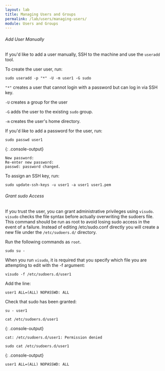 ```yaml
---
layout: lab
title: Managing Users and Groups
permalink: /lab/users/managing-users/
module: Users and Groups
---
```


###### Add User Manually

If you'd like to add a user manually, SSH to the machine and use the `useradd`
tool.

To create the user user, run:

```
sudo useradd -p "*" -U -m user1 -G sudo
```

`"*"` creates a user that cannot login with a password but can log in via
SSH key.

`-U` creates a group for the user

`-G` adds the user to the existing `sudo` group.

`-m` creates the user's home directory.

If you'd like to add a password for the user, run:

```
sudo passwd user1
```

{: .console-output}
```
New password:
Re-enter new password:
passwd: password changed.
```

To assign an SSH key, run:

```
sudo update-ssh-keys -u user1 -a user1 user1.pem
```

###### Grant sudo Access

If you trust the user, you can grant administrative privileges using `visudo`.
`visudo` checks the file syntax before actually overwriting the sudoers file.
This command should be run as root to avoid losing sudo access in the event of a
failure. Instead of editing /etc/sudo.conf directly you will create a new file
under the `/etc/sudoers.d/` directory.

Run the following commands as `root`.

```
sudo su -
```

When you run `visudo`, it is required that you specify which file you are
attempting to edit with the -f argument:

```
visudo -f /etc/sudoers.d/user1
```

Add the line:

```
user1 ALL=(ALL) NOPASSWD: ALL
```

Check that sudo has been granted:

```
su - user1
```

```
cat /etc/sudoers.d/user1
```

{: .console-output}
```
cat: /etc/sudoers.d/user1: Permission denied
```

```
sudo cat /etc/sudoers.d/user1
```

{: .console-output}
```
user1 ALL=(ALL) NOPASSWD: ALL
```
